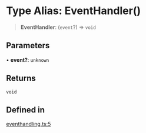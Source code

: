 # Type Alias: EventHandler()

> **EventHandler**: (`event`?) => `void`

## Parameters

• **event?**: `unknown`

## Returns

`void`

## Defined in

[eventhandling.ts:5](https://github.com/remotestorage/remotestorage.js/blob/a199c15fb409a17fd444aa7fba846e7fecc5981d/src/eventhandling.ts#L5)
